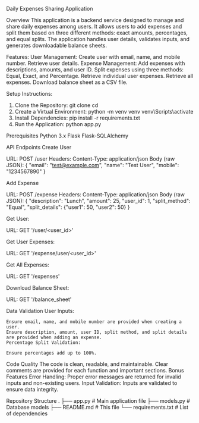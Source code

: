 Daily Expenses Sharing Application

Overview
This application is a backend service designed to manage and share daily expenses among users. It allows users to add expenses and split them based on three different methods: exact amounts, percentages, and equal splits. The application handles user details, validates inputs, and generates downloadable balance sheets.

Features:
    User Management:
        Create user with email, name, and mobile number.
        Retrieve user details.
    Expense Management:
        Add expenses with descriptions, amounts, and user ID.
    Split expenses using three methods: Equal, Exact, and Percentage.
        Retrieve individual user expenses.
        Retrieve all expenses.
        Download balance sheet as a CSV file.

Setup Instructions:

1. Clone the Repository:
    git clone <repository-url>
    cd <repository-directory>
2. Create a Virtual Environment:
    python -m venv venv
    venv\Scripts\activate
3. Install Dependencies:
    pip install -r requirements.txt
4. Run the Application:
    python app.py

Prerequisites
    Python 3.x
    Flask
    Flask-SQLAlchemy

API Endpoints
Create User

URL: POST /user
Headers: Content-Type: application/json
Body (raw JSON):
    {
    "email": "test@example.com",
    "name": "Test User",
    "mobile": "1234567890"
    }

Add Expense

URL: POST /expense
Headers: Content-Type: application/json
Body (raw JSON):
    {
    "description": "Lunch",
    "amount": 25,
    "user_id": 1,
    "split_method": "Equal",
    "split_details": {"user1": 50, "user2": 50}
    }

Get User:

URL: GET '/user/<user_id>'

Get User Expenses:

URL: GET '/expense/user/<user_id>'

Get All Expenses:

URL: GET '/expenses'

Download Balance Sheet:

URL: GET '/balance_sheet'


Data Validation
User Inputs:

    Ensure email, name, and mobile number are provided when creating a user.
    Ensure description, amount, user ID, split method, and split details are provided when adding an expense.
    Percentage Split Validation:

    Ensure percentages add up to 100%.


Code Quality
    The code is clean, readable, and maintainable.
    Clear comments are provided for each function and important sections.
    Bonus Features
Error Handling:
    Proper error messages are returned for invalid inputs and non-existing users.
    Input Validation:
    Inputs are validated to ensure data integrity.


Repository Structure
.
├── app.py               # Main application file
├── models.py            # Database models
├── README.md            # This file
└── requirements.txt     # List of dependencies
